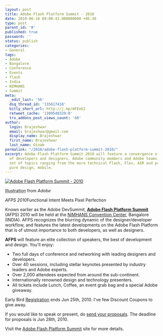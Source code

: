 ```yaml
---
layout: post
title: Adobe Flash Platform Summit - 2010
date: 2010-06-16 09:00:43.000000000 +05:30
type: post
parent_id: '0'
published: true
password: ''
status: publish
categories:
- General
tags:
- Adobe
- Bangalore
- Conference
- Events
- flash
- India
- NIMHANS
- Summit
meta:
  _edit_last: '56'
  dsq_thread_id: '135617418'
  bitly_short_url: http://j.mp/mFEek2
  retweet_cache: '1309548329:0'
  trx_addons_post_views_count: '60'
author:
  login: Brajeshwar
  email: brajeshwar@gmail.com
  display_name: Brajeshwar
  first_name: Brajeshwar
  last_name: Oinam
permalink: "/2010/adobe-flash-platform-summit-2010/"
excerpt: Adobe Flash Platform Summit 2010 will feature a convergence of thousands
  of developers and designers, Adobe community members and Adobe teams, a diverse
  set of topics ranging from the more technical Flash, Flex, AIR and processing to
  pure design, mobile.
---
```

<div class="figure"><a href="http://www.adobesummit.com/"><img src="/static/2010/06/afps-2010.jpg" alt="Adobe Flash Platform Summit - 2010" /></a>
<p class="credit"><abbr class="type" title="Photograph">Illustration</abbr> from <cite>Adobe</cite></p>
<p class="caption"><em class="title"><span class="caps">AFPS</span> 2010</em>Functional Intent Meets Pixel Perfection</p>
</div>
<p><!--more--></p>
<p>Known earlier as the Adobe DevSummit, <strong><a href="http://www.adobesummit.com/">Adobe Flash Platform Summit</a></strong> (AFPS) 2010 will be held at the <a href="http://maps.google.com/maps?f=q&amp;source=s_q&amp;hl=en&amp;geocode=&amp;q=Nimhans+convention+center&amp;sll=19.017656,72.856178&amp;sspn=0.763414,1.292267&amp;ie=UTF8&amp;hq=Nimhans+convention+center&amp;hnear=&amp;radius=15000&amp;ll=12.937896,77.599697&amp;spn=0.049187,0.080767&amp;z=14&amp;iwloc=A">NIMHANS Convention Center</a>, Bangalore (INDIA). AFPS recognizes the blurring dynamic of the designer/developer workflow, and features the latest developments on the Adobe Flash Platform that is of utmost importance to both developers, as well as designers.</p>
<p><strong>AFPS</strong> will feature an elite collection of speakers, the best of development and design. You'll enjoy:</p>
<ul>
<li>Two full days of conference and networking with leading designers and developers.</li>
<li>Over 40 sessions, including stellar keynotes presented by industry leaders and Adobe experts.</li>
<li>Over 2,000 attendees expected from around the sub-continent.</li>
<li>Internationally renowned design and technology presenters.</li>
<li>All tickets include Lunch, Coffee, an event grab bag and a special Adobe giveaway.</li>
</ul>
<p>Early Bird <a href="http://www.developermarch.com/adobesummit/registration.html">Registration</a> ends Jun 25th, 2010. I've few Discount Coupons to give away.</p>
<p>If you would like to speak or present, do <a href="http://www.developermarch.com/adobesummit/callforproposal.html">send your proposals</a>. The deadline for proposals is Jun 28th, 2010.</p>
<p>Visit the <a href="http://www.adobesummit.com/">Adobe Flash Platform Summit</a> site for more details.</p>

